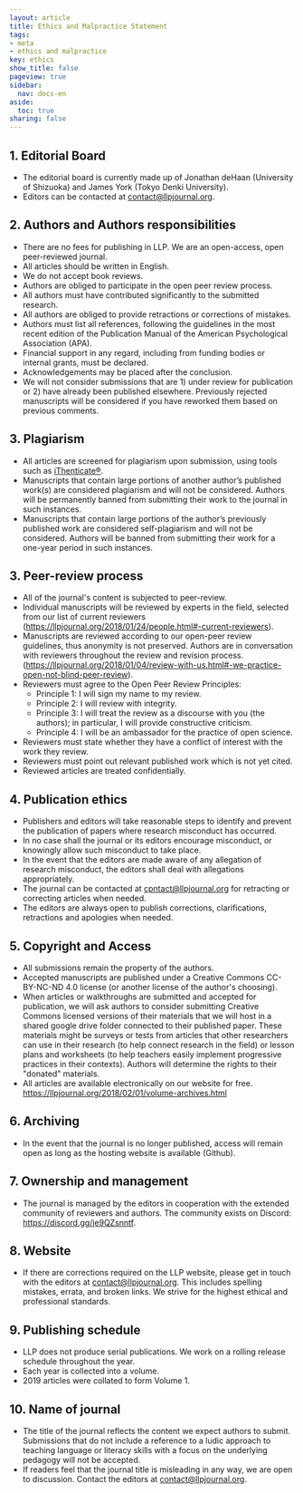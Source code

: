 ```yaml
---
layout: article
title: Ethics and Malpractice Statement
tags:
- meta
- ethics and malpractice
key: ethics
show_title: false
pageview: true
sidebar:
  nav: docs-en
aside:
  toc: true
sharing: false
---
```


## 1. Editorial Board
- The editorial board is currently made up of Jonathan deHaan (University of Shizuoka) and James York (Tokyo Denki University). 
- Editors can be contacted at [contact@llpjournal.org](mailto:contact@llpjournal.org).

## 2. Authors and Authors responsibilities
- There are no fees for publishing in LLP. We are an open-access, open peer-reviewed journal.
- All articles should be written in English.
- We do not accept book reviews.
- Authors are obliged to participate in the open peer review process.
- All authors must have contributed significantly to the submitted research.
- All authors are obliged to provide retractions or corrections of mistakes.
- Authors must list all references, following the guidelines in the most recent edition of the Publication Manual of the American Psychological Association (APA). 
- Financial support in any regard, including from funding bodies or internal grants, must be declared.
- Acknowledgements may be placed after the conclusion.
- We will not consider submissions that are 1) under review for publication or 2) have already been published elsewhere. Previously rejected manuscripts will be considered if you have reworked them based on previous comments.

## 3. Plagiarism
- All articles are screened for plagiarism upon submission, using tools such as [iThenticate®](http://www.ithenticate.com/). 
- Manuscripts that contain large portions of another author’s published work(s) are considered plagiarism and will not be considered. Authors will be permanently banned from submitting their work to the journal in such instances.
- Manuscripts that contain large portions of the author’s previously published work are considered self-plagiarism and will not be considered. Authors will be banned from submitting their work for a one-year period in such instances.

## 3. Peer-review process
- All of the journal's content is subjected to peer-review.
- Individual manuscripts will be reviewed by experts in the field, selected from our list of current reviewers (https://llpjournal.org/2018/01/24/people.html#-current-reviewers).
- Manuscripts are reviewed according to our open-peer review guidelines, thus anonymity is not preserved. Authors are in conversation with reviewers throughout the review and revision process. (https://llpjournal.org/2018/01/04/review-with-us.html#-we-practice-open-not-blind-peer-review).
- Reviewers must agree to the Open Peer Review Principles:
  - Principle 1: I will sign my name to my review.
  - Principle 2: I will review with integrity.
  - Principle 3: I will treat the review as a discourse with you (the authors); in particular, I will provide constructive criticism.
  - Principle 4: I will be an ambassador for the practice of open science.
- Reviewers must state whether they have a conflict of interest with the work they review. 
- Reviewers must point out relevant published work which is not yet cited.
- Reviewed articles are treated confidentially.

## 4. Publication ethics
- Publishers and editors will take reasonable steps to identify and prevent the publication of papers where research misconduct has occurred.
- In no case shall the journal or its editors encourage misconduct, or knowingly allow such misconduct to take place.
- In the event that the editors are made aware of any allegation of research misconduct, the editors shall deal with allegations appropriately.
- The journal can be contacted at cpntact@llpjournal.org for retracting or correcting articles when needed.
- The editors are always open to publish corrections, clarifications, retractions and apologies when needed.

## 5. Copyright and Access
- All submissions remain the property of the authors.
- Accepted manuscripts are published under a Creative Commons CC-BY-NC-ND 4.0 license (or another license of the author's choosing).
- When articles or walkthroughs are submitted and accepted for publication, we will ask authors to consider submitting Creative Commons licensed versions of their materials that we will host in a shared google drive folder connected to their published paper. These materials might be surveys or tests from articles that other researchers can use in their research (to help connect research in the field) or lesson plans and worksheets (to help teachers easily implement progressive practices in their contexts). Authors will determine the rights to their "donated" materials.
- All articles are available electronically on our website for free. https://llpjournal.org/2018/02/01/volume-archives.html 

## 6. Archiving
- In the event that the journal is no longer published, access will remain open as long as the hosting website is available (Github).

## 7. Ownership and management
- The journal is managed by the editors in cooperation with the extended community of reviewers and authors. The community exists on Discord: https://discord.gg/je9QZsnntf.

## 8. Website
- If there are corrections required on the LLP website, please get in touch with the editors at contact@llpjournal.org. This includes spelling mistakes, errata, and broken links. We strive for the highest ethical and professional standards.

## 9. Publishing schedule
- LLP does not produce serial publications. We work on a rolling release schedule throughout the year.
- Each year is collected into a volume. 
- 2019 articles were collated to form Volume 1.

## 10. Name of journal
- The title of the journal reflects the content we expect authors to submit. Submissions that do not include a reference to a ludic approach to teaching language or literacy skills with a focus on the underlying pedagogy will not be accepted.
- If readers feel that the journal title is misleading in any way, we are open to discussion. Contact the editors at [contact@llpjournal.org](mailto:contact@llpjournal.org).
